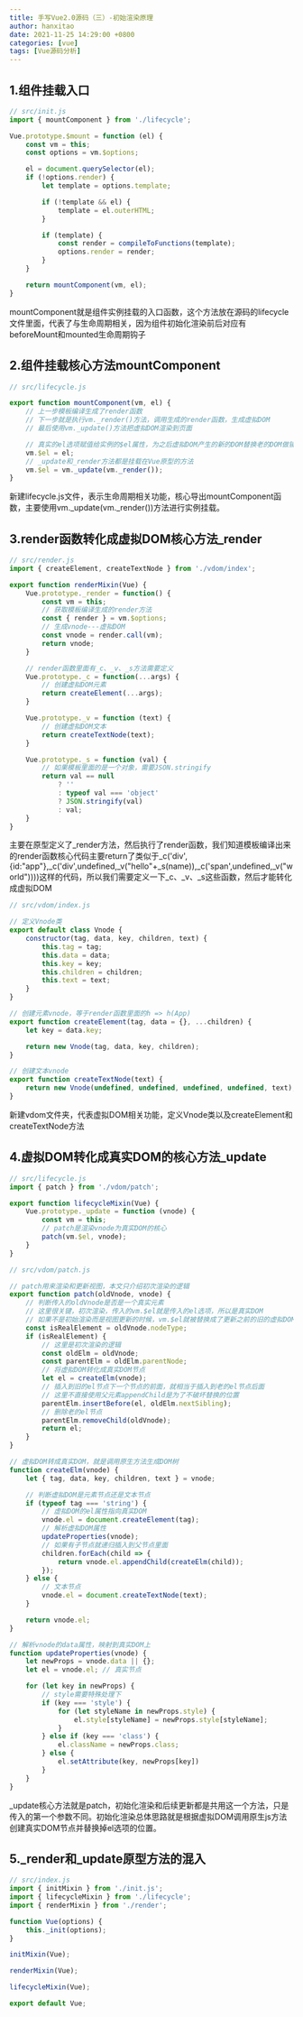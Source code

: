 ```yaml
---
title: 手写Vue2.0源码（三）-初始渲染原理
author: hanxitao
date: 2021-11-25 14:29:00 +0800
categories: [vue]
tags: [Vue源码分析]
---
```


## 1.组件挂载入口

```javascript
// src/init.js
import { mountComponent } from './lifecycle';

Vue.prototype.$mount = function (el) {
    const vm = this;
    const options = vm.$options;

    el = document.querySelector(el);
    if (!options.render) {
        let template = options.template;

        if (!template && el) {
            template = el.outerHTML;
        }

        if (template) {
            const render = compileToFunctions(template);
            options.render = render;
        }
    }

    return mountComponent(vm, el);
}
```

mountComponent就是组件实例挂载的入口函数，这个方法放在源码的lifecycle文件里面，代表了与生命周期相关，因为组件初始化渲染前后对应有beforeMount和mounted生命周期钩子

## 2.组件挂载核心方法mountComponent

```javascript
// src/lifecycle.js

export function mountComponent(vm, el) {
    // 上一步模板编译生成了render函数
    // 下一步就是执行vm._render()方法，调用生成的render函数，生成虚拟DOM
    // 最后使用vm._update()方法把虚拟DOM渲染到页面

    // 真实的el选项赋值给实例的$el属性，为之后虚拟DOM产生的新的DOM替换老的DOM做铺垫
    vm.$el = el;
    // _update和_render方法都是挂载在Vue原型的方法
    vm.$el = vm._update(vm._render());
}
```

新建lifecycle.js文件，表示生命周期相关功能，核心导出mountComponent函数，主要使用vm._update(vm._render())方法进行实例挂载。

## 3.render函数转化成虚拟DOM核心方法_render

```javascript
// src/render.js
import { createElement, createTextNode } from './vdom/index';

export function renderMixin(Vue) {
    Vue.prototype._render = function() {
        const vm = this;
        // 获取模板编译生成的render方法
        const { render } = vm.$options;
        // 生成vnode---虚拟DOM
        const vnode = render.call(vm);
        return vnode;
    }

    // render函数里面有_c、_v、_s方法需要定义
    Vue.prototype._c = function(...args) {
        // 创建虚拟DOM元素
        return createElement(...args);
    }

    Vue.prototype._v = function (text) {
        // 创建虚拟DOM文本
        return createTextNode(text);
    }

    Vue.prototype._s = function (val) {
        // 如果模板里面的是一个对象，需要JSON.stringify
        return val == null
            ? ''
            : typeof val === 'object'
            ? JSON.stringify(val)
            : val;
    }
}
```

主要在原型定义了_render方法，然后执行了render函数，我们知道模板编译出来的render函数核心代码主要return了类似于_c('div',{id:"app"},_c('div',undefined,_v("hello"+_s(name)),_c('span',undefined,_v("world"))))这样的代码，所以我们需要定义一下_c、_v、_s这些函数，然后才能转化成虚拟DOM

```javascript
// src/vdom/index.js

// 定义Vnode类
export default class Vnode {
    constructor(tag, data, key, children, text) {
        this.tag = tag;
        this.data = data;
        this.key = key;
        this.children = children;
        this.text = text;
    }
}

// 创建元素vnode，等于render函数里面的h => h(App)
export function createElement(tag, data = {}, ...children) {
    let key = data.key;

    return new Vnode(tag, data, key, children);
}

// 创建文本vnode
export function createTextNode(text) {
    return new Vnode(undefined, undefined, undefined, undefined, text);
}
```

新建vdom文件夹，代表虚拟DOM相关功能，定义Vnode类以及createElement和createTextNode方法

## 4.虚拟DOM转化成真实DOM的核心方法_update

```javascript
// src/lifecycle.js
import { patch } from './vdom/patch';

export function lifecycleMixin(Vue) {
    Vue.prototype._update = function (vnode) {
        const vm = this;
        // patch是渲染vnode为真实DOM的核心
        patch(vm.$el, vnode);
    }
}
```

```javascript
// src/vdom/patch.js

// patch用来渲染和更新视图，本文只介绍初次渲染的逻辑
export function patch(oldVnode, vnode) {
    // 判断传入的oldVnode是否是一个真实元素
    // 这里很关键，初次渲染，传入的vm.$el就是传入的el选项，所以是真实DOM
    // 如果不是初始渲染而是视图更新的时候，vm.$el就被替换成了更新之前的旧的虚拟DOM
    const isRealElement = oldVnode.nodeType;
    if (isRealElement) {
        // 这里是初次渲染的逻辑
        const oldElm = oldVnode;
        const parentElm = oldElm.parentNode;
        // 将虚拟DOM转化成真实DOM节点
        let el = createElm(vnode);
        // 插入到旧的el节点下一个节点的前面，就相当于插入到老的el节点后面
        // 这里不直接使用父元素appendChild是为了不破坏替换的位置
        parentElm.insertBefore(el, oldElm.nextSibling);
        // 删除老的el节点
        parentElm.removeChild(oldVnode);
        return el;
    }
}

// 虚拟DOM转成真实DOM，就是调用原生方法生成DOM树
function createElm(vnode) {
    let { tag, data, key, children, text } = vnode;

    // 判断虚拟DOM是元素节点还是文本节点
    if (typeof tag === 'string') {
        // 虚拟DOM的el属性指向真实DOM
        vnode.el = document.createElement(tag);
        // 解析虚拟DOM属性
        updateProperties(vnode);
        // 如果有子节点就递归插入到父节点里面
        children.forEach(child => {
            return vnode.el.appendChild(createElm(child));
        });
    } else {
        // 文本节点
        vnode.el = document.createTextNode(text);
    }

    return vnode.el;
}

// 解析vnode的data属性，映射到真实DOM上
function updateProperties(vnode) {
    let newProps = vnode.data || {};
    let el = vnode.el; // 真实节点

    for (let key in newProps) {
        // style需要特殊处理下
        if (key === 'style') {
            for (let styleName in newProps.style) {
                el.style[styleName] = newProps.style[styleName];
            }
        } else if (key === 'class') {
            el.className = newProps.class;
        } else {
            el.setAttribute(key, newProps[key])
        }
    }
}
```

_update核心方法就是patch，初始化渲染和后续更新都是共用这一个方法，只是传入的第一个参数不同。初始化渲染总体思路就是根据虚拟DOM调用原生js方法创建真实DOM节点并替换掉el选项的位置。

## 5._render和_update原型方法的混入

```javascript
// src/index.js
import { initMixin } from './init.js';
import { lifecycleMixin } from './lifecycle';
import { renderMixin } from './render';

function Vue(options) {
    this._init(options);
}

initMixin(Vue);

renderMixin(Vue);

lifecycleMixin(Vue);

export default Vue;
```